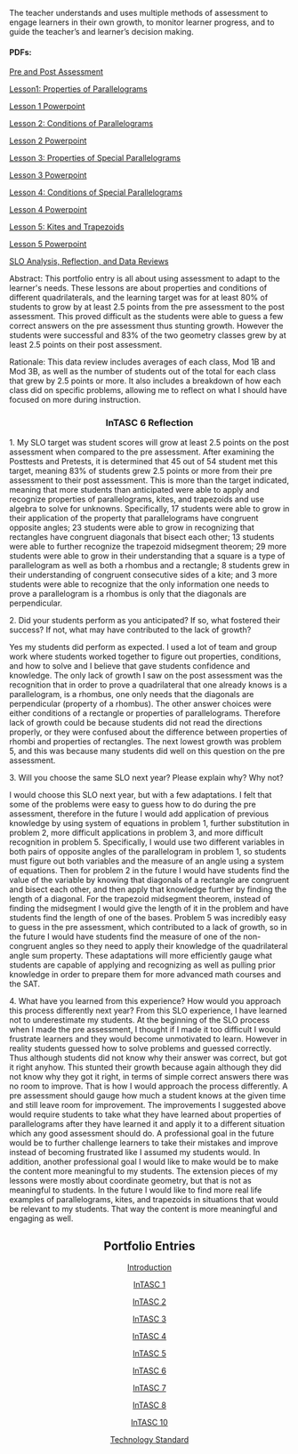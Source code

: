 <html>
<p>The teacher understands and uses multiple methods of assessment to engage learners in their own growth, to monitor learner progress, and to guide the teacher’s and learner’s decision making.</p>
<body>
  <h4>PDFs: </h4>
  <p><a href="InTASC%206%20SLO%20Pre%20Quiz%2C%20Post%20Quiz%2C%20Quiz%20Redo.pdf">Pre and Post Assessment</a></p>
  <p><a href="InTASC%206%20LP%206-2.pdf">Lesson1: Properties of Parallelograms</a></p>
  <p><a href="G2a%20Properties%20of%20Parallelograms.pdf">Lesson 1 Powerpoint</a></p>
  <p><a href="InTASC%206%20LP%206-3.pdf">Lesson 2: Conditions of Parallelograms</a></p>
  <p><a href="G3b%20Conditions%20for%20Parallelograms%20Coordinate%20Proofs.pdf">Lesson 2 Powerpoint</a></p>
  <p><a href="InTASC%206%20LP%206-4.pdf">Lesson 3: Properties of Special Parallelograms</a></p>
  <p><a href="G2c%20after%20G3%20Properties%20of%20Special%20Parallelograms.pdf">Lesson 3 Powerpoint</a></p>
  <p><a href="InTASC%206%20LP%206-5.pdf">Lesson 4: Conditions of Special Parallelograms</a></p>
  <p><a href="Observation%20Conditions%20Special%20Parallelograms%20ppt.pdf">Lesson 4 Powerpoint</a></p>
  <p><a href="InTASC%206%20LP%206-6.pdf">Lesson 5: Kites and Trapezoids</a></p>
  <p><a href="G4a%20Properties%20of%20Kites.pdf">Lesson 5 Powerpoint</a></p>
  <p><a href="InTASC%206%20SLO%20template.pdf">SLO Analysis, Reflection, and Data Reviews</a></p>
  
  <p>Abstract: This portfolio entry is all about using assessment to adapt to the learner's needs. These lessons are about properties and conditions of different quadrilaterals, and the learning target was for at least 80% of students to grow by at least 2.5 points from the pre assessment to the post assessment. This proved difficult as the students were able to guess a few correct answers on the pre assessment thus stunting growth. However the students were successful and 83% of the two geometry classes grew by at least 2.5 points on their post assessment.</p>
  <p>Rationale: This data review includes averages of each class, Mod 1B and Mod 3B, as well as the number of students out of the total for each class that grew by 2.5 points or more. It also includes a breakdown of how each class did on specific problems, allowing me to reflect on what I should have focused on more during instruction. </p>
<h3 align="center">InTASC 6 Reflection</h3>
<p>1.	My SLO target was student scores will grow at least 2.5 points on the post assessment when compared to the pre assessment.  After examining the Posttests and Pretests, it is determined that 45 out of 54 student met this target, meaning 83% of students grew 2.5 points or more from their pre assessment to their post assessment.  This is more than the target indicated, meaning that more students than anticipated were able to apply and recognize properties of parallelograms, kites, and trapezoids and use algebra to solve for unknowns.  Specifically, 17 students were able to grow in their application of the property that parallelograms have congruent opposite angles; 23 students  were able to grow in recognizing that rectangles have congruent diagonals that bisect each other; 13 students were able to further recognize the trapezoid midsegment theorem; 29 more students were able to grow in their understanding that a square is a type of parallelogram as well as both a rhombus and a rectangle; 8 students grew in their understanding of congruent consecutive sides of a kite; and 3 more students were able to recognize that the only information one needs to prove a parallelogram is a rhombus is only that the diagonals are perpendicular. </p>
<p>2.	Did your students perform as you anticipated? If so, what fostered their success?  If not, what may have contributed to the lack of growth? 
<p>Yes my students did perform as expected.  I used a lot of team and group work where students worked together to figure out properties, conditions, and how to solve and I believe that gave students confidence and knowledge. The only lack of growth I saw on the post assessment was the recognition that in order to prove a quadrilateral that one already knows is a parallelogram, is a rhombus, one only needs that the diagonals are perpendicular (property of a rhombus).  The other answer choices were either conditions of a rectangle or properties of parallelograms.  Therefore lack of growth could be because students did not read the directions properly, or they were confused about the difference between properties of rhombi and properties of rectangles. The next lowest growth was problem 5, and this was because many students did well on this question on the pre assessment. </p></p>
<p>3.	Will you choose the same SLO next year?  Please explain why?  Why not? 
<p>I would choose this SLO next year, but with a few adaptations.  I felt that some of the problems were easy to guess how to do during the pre assessment, therefore in the future I would add application of previous knowledge by using system of equations in problem 1, further substitution in problem 2, more difficult applications in problem 3, and more difficult recognition in problem 5.  Specifically, I would use two different variables in both pairs of opposite angles of the parallelogram in problem 1, so students must figure out both variables and the measure of an angle using a system of equations.  Then for problem 2 in the future I would have students find the value of the variable by knowing that diagonals of a rectangle are congruent and bisect each other, and then apply that knowledge further by finding the length of a diagonal.  For the trapezoid midsegment theorem, instead of finding the midsegment I would give the length of it in the problem and have students find the length of one of the bases.  Problem 5 was incredibly easy to guess in the pre assessment, which contributed to a lack of growth, so in the future I would have students find the measure of one of the non-congruent angles so they need to apply their knowledge of the quadrilateral angle sum property.   These adaptations will more efficiently gauge what students are capable of applying and recognizing as well as pulling prior knowledge in order to prepare them for more advanced math courses and the SAT.  </p></p>
<p>4.	What have you learned from this experience?  How would you approach this process differently next year? 
From this SLO experience, I have learned not to underestimate my students.  At the beginning of the SLO process when I made the pre assessment, I thought if I made it too difficult I would frustrate learners and they would become unmotivated to learn.  However in reality students guessed how to solve problems and guessed correctly.  Thus although students did not know why their answer was correct, but got it right anyhow.  This stunted their growth because again although they did not know why they got it right, in terms of simple correct answers there was no room to improve.  That is how I would approach the process differently.  A pre assessment should gauge how much a student knows at the given time and still leave room for improvement.  The improvements I suggested above would require students to take what they have learned about properties of parallelograms after they have learned it and apply it to a different situation which any good assessment should do.  A professional goal in the future would be to further challenge learners to take their mistakes and improve instead of becoming frustrated like I assumed my students would.  In addition, another professional goal I would like to make would be to make the content more meaningful to my students.  The extension pieces of my lessons were mostly about coordinate geometry, but that is not as meaningful to students.  In the future I would like to find more real life examples of parallelograms, kites, and trapezoids in situations that would be relevant to my students.  That way the content is more meaningful and engaging as well.  </p></p>



  <h2 align="center">Portfolio Entries</h2>
<p align="center"><a href="https://etrumble.github.io/Emily-Trumble-Portfolio/">Introduction</a></p>
<p align="center"><a href="https://etrumble.github.io/InTASC_1/">InTASC 1</a></p>
<p align="center"><a href="https://etrumble.github.io/InTASC_2/">InTASC 2</a></p>
<p align="center"><a href="https://etrumble.github.io/InTASC_3/">InTASC 3</a></p>
<p align="center"><a href="https://etrumble.github.io/InTASC_4/">InTASC 4</a></p>
<p align="center"><a href="https://etrumble.github.io/InTASC_5/">InTASC 5</a></p>
<p align="center"><a href="https://etrumble.github.io/InTASC_6/">InTASC 6<a/></p>
<p align="center"><a href="https://etrumble.github.io/InTASC_7/">InTASC 7</a></p>
<p align="center"><a href="https://etrumble.github.io/InTASC_8/">InTASC 8</a></p>
<p align="center"><a href="https://etrumble.github.io/InTASC_10/">InTASC 10</a></p>
<p align="center"><a href="https://etrumble.github.io/Technology_Standard/">Technology Standard</a></p>
  

